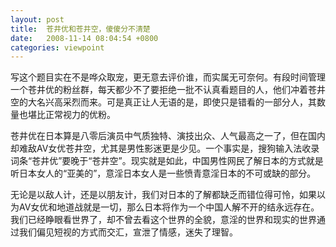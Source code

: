 ```yaml
---
layout: post
title:  苍井优和苍井空，傻傻分不清楚
date:   2008-11-14 08:04:54 +0800
categories: viewpoint
---
```

写这个题目实在不是哗众取宠，更无意去评价谁，而实属无可奈何。有段时间管理一个苍井优的粉丝群，每天都少不了要拒绝一批不认真看题目的人，他们冲着苍井空的大名兴高采烈而来。可是真正让人无语的是，即使只是错看的一部分人，其数量也堪比正常视力的优粉。

苍井优在日本算是八零后演员中气质独特、演技出众、人气最高之一了，但在国内却难敌AV女优苍井空，尤其是男性影迷更是少见。一个事实是，搜狗输入法收录词条“苍井优”要晚于“苍井空”。现实就是如此，中国男性网民了解日本的方式就是听日本女人的“亚美的”，意淫日本女人是一些愤青意淫日本的不可或缺的部分。

无论是以敌人计，还是以朋友计，我们对日本的了解都缺乏而错位得可怜，如果以为AV女优和地道战就是一切，那么日本将作为一个中国人解不开的结永远存在。我们已经睁眼看世界了，却不曾去看这个世界的全貌，意淫的世界和现实的世界通过我们偏见短视的方式而交汇，宣泄了情感，迷失了理智。
